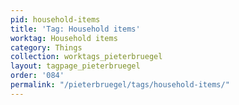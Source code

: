 ```yaml
---
pid: household-items
title: 'Tag: Household items'
worktag: Household items
category: Things
collection: worktags_pieterbruegel
layout: tagpage_pieterbruegel
order: '084'
permalink: "/pieterbruegel/tags/household-items/"
---
```


